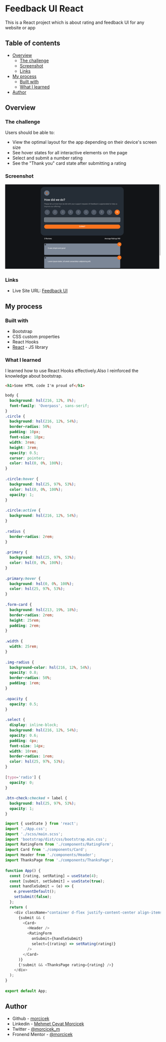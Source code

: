 # Feedback UI React

This is a React project which is about rating and feedback UI for any website or app

## Table of contents

- [Overview](#overview)
  - [The challenge](#the-challenge)
  - [Screenshot](#screenshot)
  - [Links](#links)
- [My process](#my-process)
  - [Built with](#built-with)
  - [What I learned](#what-i-learned)
- [Author](#author)

## Overview

### The challenge

Users should be able to:

- View the optimal layout for the app depending on their device's screen size
- See hover states for all interactive elements on the page
- Select and submit a number rating
- See the "Thank you" card state after submitting a rating

### Screenshot

![](./src/assets/images/screenShot.png)

### Links

- Live Site URL: [Feedback UI](https://incomparable-granita-a4ae87.netlify.app/)

## My process

### Built with

- Bootstrap
- CSS custom properties
- React Hooks
- [React](https://reactjs.org/) - JS library

### What I learned

I learned how to use React Hooks effectively.Also I reinforced the knowledge about bootstrap.

```html
<h1>Some HTML code I'm proud of</h1>
```

```css
body {
  background: hsl(216, 12%, 8%);
  font-family: 'Overpass', sans-serif;
}
.circle {
  background: hsl(216, 12%, 54%);
  border-radius: 50%;
  padding: 10px;
  font-size: 18px;
  width: 3rem;
  height: 3rem;
  opacity: 0.5;
  cursor: pointer;
  color: hsl(0, 0%, 100%);
}

.circle:hover {
  background: hsl(25, 97%, 53%);
  color: hsl(0, 0%, 100%);
  opacity: 1;
}

.circle:active {
  background: hsl(216, 12%, 54%);
}

.radius {
  border-radius: 2rem;
}

.primary {
  background: hsl(25, 97%, 53%);
  color: hsl(0, 0%, 100%);
}

.primary:hover {
  background: hsl(0, 0%, 100%);
  color: hsl(25, 97%, 53%);
}

.form-card {
  background: hsl(213, 19%, 18%);
  border-radius: 2rem;
  height: 25rem;
  padding: 2rem;
}

.width {
  width: 25rem;
}

.img-radius {
  background-color: hsl(216, 12%, 54%);
  opacity: 0.8;
  border-radius: 50%;
  padding: 1rem;
}

.opacity {
  opacity: 0.5;
}

.select {
  display: inline-block;
  background: hsl(216, 12%, 54%);
  opacity: 0.6;
  padding: 4px;
  font-size: 14px;
  width: 10rem;
  border-radius: 1rem;
  color: hsl(25, 97%, 53%);
}

[type='radio'] {
  opacity: 0;
}

.btn-check:checked + label {
  background: hsl(25, 97%, 53%);
  opacity: 1;
}
```

```js
import { useState } from 'react';
import './App.css';
import './scss/main.scss';
import 'bootstrap/dist/css/bootstrap.min.css';
import RatingForm from './components/RatingForm';
import Card from './components/Card';
import Header from './components/Header';
import ThanksPage from './components/ThanksPage';

function App() {
  const [rating, setRating] = useState(4);
  const [submit, setSubmit] = useState(true);
  const handleSubmit = (e) => {
    e.preventDefault();
    setSubmit(false);
  };
  return (
    <div className="container d-flex justify-content-center align-items-center vh-100 mt-4">
      {submit && (
        <Card>
          <Header />
          <RatingForm
            onSubmit={handleSubmit}
            select={(rating) => setRating(rating)}
          />
        </Card>
      )}
      {!submit && <ThanksPage rating={rating} />}
    </div>
  );
}

export default App;
```

## Author

- Github - [morcicek](https://github.com/morcicek)
- Linkedin - [Mehmet Cevat Morcicek](https://linkedin.com/in/mehmet-cevat-morcicek-b50a29178)
- Twitter - [@morcicek_m](https://twitter.com/morcicek_m)
- Fronend Mentor - [@morcicek](https://www.frontendmentor.io/profile/morcicek)
